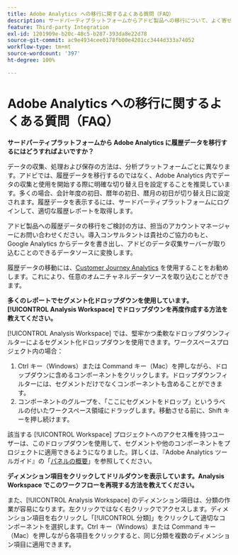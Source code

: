 ```yaml
---
title: Adobe Analytics への移行に関するよくある質問（FAQ）
description: サードパーティプラットフォームからアドビ製品への移行について、よく寄せられる質問にお答えします。
feature: Third-party Integration
exl-id: 1201909e-b20c-48c5-b287-393da8e22d78
source-git-commit: ac9e4934cee0178fb00e4201cc3444d333a74052
workflow-type: tm+mt
source-wordcount: '397'
ht-degree: 100%

---
```


# Adobe Analytics への移行に関するよくある質問（FAQ）

**サードパーティプラットフォームから Adobe Analytics に履歴データを移行するにはどうすればよいですか？**

データの収集、処理および保存の方法は、分析プラットフォームごとに異なります。アドビでは、履歴データを移行するのではなく、Adobe Analytics 内でデータの収集と使用を開始する際に明確な切り替え日を設定することを推奨しています。多くの場合、会計年度の初日、暦年の初日、暦月の初日が切り替え日に設定されます。履歴データを表示するには、サードパーティプラットフォームにログインして、適切な履歴レポートを取得します。

アドビ製品への履歴データの移行をご検討の方は、担当のアカウントマネージャーにお問い合わせください。導入コンサルタントは貴社のご協力のもと、Google Analytics からデータを書き出し、アドビのデータ収集サーバーが取り込むことのできるデータソースに変換します。

履歴データの移動には、[Customer Journey Analytics](https://experienceleague.adobe.com/docs/analytics-platform/using/cja-overview/cja-overview.html?lang=ja) を使用することをお勧めします。これにより、任意のオムニチャネルデータソースを取り込むことができます。

**多くのレポートでセグメント化ドロップダウンを使用しています。[!UICONTROL Analysis Workspace] でドロップダウンを再度作成する方法を教えてください。**

[!UICONTROL Analysis Workspace] では、堅牢かつ柔軟なドロップダウンフィルターによるセグメント化ドロップダウンを使用できます。ワークスペースプロジェクト内の場合：

1. Ctrl キー（Windows）または Command キー（Mac）を押しながら、ドロップダウンに含めるコンポーネントをクリックします。ドロップダウンフィルターには、セグメントだけでなくコンポーネントも含めることができます。
2. コンポーネントのグループを、「ここにセグメントをドロップ」というラベルの付いたワークスペース領域にドラッグします。移動させる前に、Shift キーを押し続けます。

該当する [!UICONTROL Workspace] プロジェクトへのアクセス権を持つユーザーは、このドロップダウンを使用して、セグメントや他のコンポーネントをプロジェクトに適用できるようになりました。詳しくは、『Adobe Analytics ツールガイド』の「[パネルの概要](/help/analyze/analysis-workspace/c-panels/panels.md)」を参照してください。

**ディメンション項目をクリックしてドリルダウンを表示しています。Analysis Workspace でこのワークフローを再現する方法を教えてください。**

また、[!UICONTROL Analysis Workspace] のディメンション項目は、分類の作業が容易になります。左クリックではなく右クリックでアクセスします。ディメンション項目を右クリックし「[!UICONTROL 分類]」をクリックして適切なコンポーネントを選択します。Ctrl キー（Windows）または Command キー（Mac）を押しながら各項目をクリックすると、同じ分類を複数のディメンション項目に適用できます。
